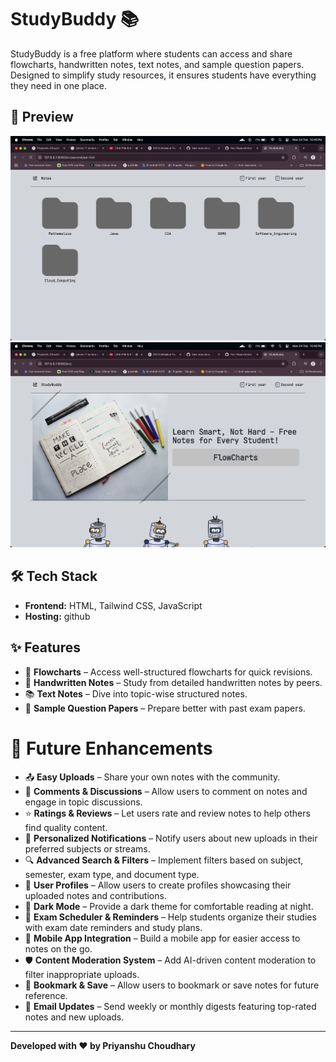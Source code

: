 # StudyBuddy 📚

StudyBuddy is a free platform where students can access and share flowcharts, handwritten notes, text notes, and sample question papers. Designed to simplify study resources, it ensures students have everything they need in one place.

## 📸 Preview

![NotesHub Frontend](github-images/files.png)
![NotesHub File](github-images/frontend.png)

## 🛠️ Tech Stack

- **Frontend:** HTML, Tailwind CSS, JavaScript
- **Hosting:** github

## ✨ Features

- 📄 **Flowcharts** – Access well-structured flowcharts for quick revisions.
- 📝 **Handwritten Notes** – Study from detailed handwritten notes by peers.
- 📚 **Text Notes** – Dive into topic-wise structured notes.
- 📖 **Sample Question Papers** – Prepare better with past exam papers.

# 🧠 Future Enhancements

- 📤 **Easy Uploads** – Share your own notes with the community.
- 💬 **Comments & Discussions** – Allow users to comment on notes and engage in topic discussions.
- ⭐ **Ratings & Reviews** – Let users rate and review notes to help others find quality content.
- 🔔 **Personalized Notifications** – Notify users about new uploads in their preferred subjects or streams.
- 🔍 **Advanced Search & Filters** – Implement filters based on subject, semester, exam type, and document type.
- 👥 **User Profiles** – Allow users to create profiles showcasing their uploaded notes and contributions.
- 🌙 **Dark Mode** – Provide a dark theme for comfortable reading at night.
- 📅 **Exam Scheduler & Reminders** – Help students organize their studies with exam date reminders and study plans.
- 📱 **Mobile App Integration** – Build a mobile app for easier access to notes on the go.
- 🛡️ **Content Moderation System** – Add AI-driven content moderation to filter inappropriate uploads.
- 🔖 **Bookmark & Save** – Allow users to bookmark or save notes for future reference.
- 📧 **Email Updates** – Send weekly or monthly digests featuring top-rated notes and new uploads.

---

**Developed with ❤️ by Priyanshu Choudhary**
